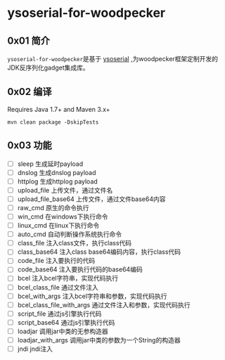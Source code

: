 # ysoserial-for-woodpecker

## 0x01 简介
`ysoserial-for-woodpecker`是基于 [ysoserial](https://github.com/frohoff/ysoserial) ,为woodpecker框架定制开发的JDK反序列化gadget集成库。

## 0x02 编译
Requires Java 1.7+ and Maven 3.x+

```
mvn clean package -DskipTests
```

## 0x03 功能
- [ ] sleep 生成延时payload
- [ ] dnslog 生成dnslog payload
- [ ] httplog 生成httplog payload
- [ ] upload_file  上传文件，通过文件名
- [ ] upload_file_base64 上传文件，通过文件base64内容
- [ ] raw_cmd 原生的命令执行
- [ ] win_cmd 在windows下执行命令
- [ ] linux_cmd 在linux下执行命令
- [ ] auto_cmd  自动判断操作系统执行命令
- [ ] class_file 注入class文件，执行class代码
- [ ] class_base64 注入class base64编码内容，执行class代码
- [ ] code_file 注入要执行的代码
- [ ] code_base64 注入要执行代码的base64编码
- [ ] bcel 注入bcel字符串，实现代码执行
- [ ] bcel_class_file 通过文件注入
- [ ] bcel_with_args 注入bcel字符串和参数，实现代码执行
- [ ] bcel_class_file_with_args 通过文件注入和参数，实现代码执行
- [ ] script_file 通过js引擎执行代码
- [ ] script_base64  通过js引擎执行代码
- [ ] loadjar 调用jar中类的无参构造器
- [ ] loadjar_with_args 调用jar中类的参数为一个String的构造器
- [ ] jndi jndi注入
